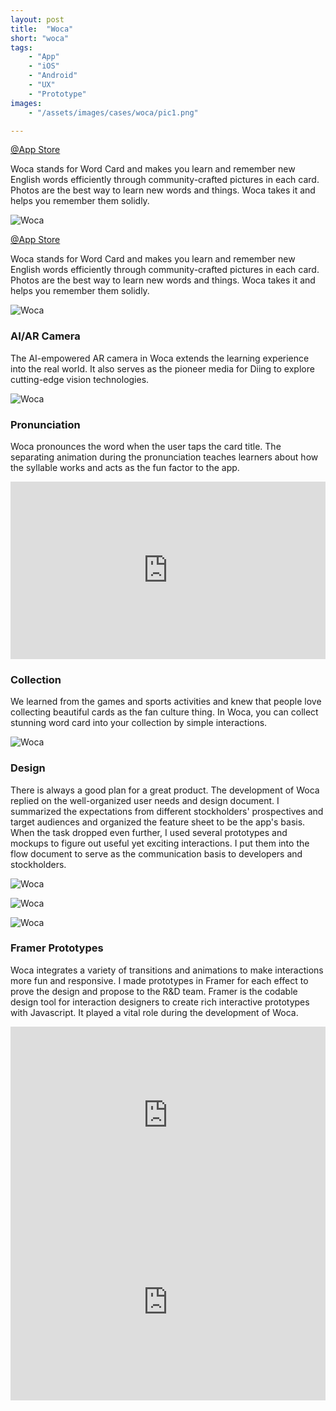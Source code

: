 ```yaml
---
layout: post
title:  "Woca"
short: "woca"
tags:
    - "App"
    - "iOS"
    - "Android"
    - "UX"
    - "Prototype"
images: 
    - "/assets/images/cases/woca/pic1.png"

---
```

[@App Store](https://apps.apple.com/tw/app/woca/id1147139866)

<!--summary-->

Woca stands for Word Card and makes you learn and remember new English words efficiently through community-crafted pictures in each card. Photos are the best way to learn new words and things. Woca takes it and helps you remember them solidly.

<!--more-->

![Woca](/assets/images/cases/woca/pic1.png)

[@App Store](https://apps.apple.com/tw/app/woca/id1147139866)

Woca stands for Word Card and makes you learn and remember new English words efficiently through community-crafted pictures in each card. Photos are the best way to learn new words and things. Woca takes it and helps you remember them solidly.

![Woca](/assets/images/cases/woca/pic2.png)

### AI/AR Camera

The AI-empowered AR camera in Woca extends the learning experience into the real world. It also serves as the pioneer media for Diing to explore cutting-edge vision technologies.

![Woca](/assets/images/cases/woca/pic3.png)

### Pronunciation

Woca pronounces the word when the user taps the card title. The separating animation during the pronunciation teaches learners about how the syllable works and acts as the fun factor to the app.

<div style="padding:56.34% 0 0 0;position:relative;" class="video-embed"><iframe src="https://player.vimeo.com/video/506678200?color=c9ff23&title=0&byline=0&portrait=0" style="position:absolute;top:0;left:0;width:100%;height:100%;" frameborder="0" allow="autoplay; fullscreen; picture-in-picture" allowfullscreen></iframe></div><script src="https://player.vimeo.com/api/player.js"></script>

### Collection

We learned from the games and sports activities and knew that people love collecting beautiful cards as the fan culture thing. In Woca, you can collect stunning word card into your collection by simple interactions.

![Woca](/assets/images/cases/woca/pic4.png)

### Design

There is always a good plan for a great product. The development of Woca replied on the well-organized user needs and design document. I summarized the expectations from different stockholders' prospectives and target audiences and organized the feature sheet to be the app's basis. When the task dropped even further, I used several prototypes and mockups to figure out useful yet exciting interactions. I put them into the flow document to serve as the communication basis to developers and stockholders.

![Woca](/assets/images/cases/woca/mindmap.png)

![Woca](/assets/images/cases/woca/flow1.jpg)

![Woca](/assets/images/cases/woca/flow2.jpg)

### Framer Prototypes

Woca integrates a variety of transitions and animations to make interactions more fun and responsive. I made prototypes in Framer for each effect to prove the design and propose to the R&D team. Framer is the codable design tool for interaction designers to create rich interactive prototypes with Javascript. It played a vital role during the development of Woca.

<div style="padding:56.25% 0 0 0;position:relative;" class="video-embed"><iframe src="https://player.vimeo.com/video/506682737?color=c9ff23&byline=0&portrait=0" style="position:absolute;top:0;left:0;width:100%;height:100%;" frameborder="0" allow="autoplay; fullscreen; picture-in-picture" allowfullscreen></iframe></div><script src="https://player.vimeo.com/api/player.js"></script>

<div style="padding:62.5% 0 0 0;position:relative;" class="video-embed"><iframe src="https://player.vimeo.com/video/506682691?color=c9ff23&byline=0&portrait=0" style="position:absolute;top:0;left:0;width:100%;height:100%;" frameborder="0" allow="autoplay; fullscreen; picture-in-picture" allowfullscreen></iframe></div><script src="https://player.vimeo.com/api/player.js"></script>
